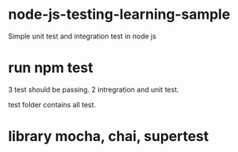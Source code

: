# node-js-testing-learning-sample

Simple unit test and integration test in node js

# run npm test

3 test should be passing. 2 intregration and unit test.

test folder contains all test.

# library mocha, chai, supertest
